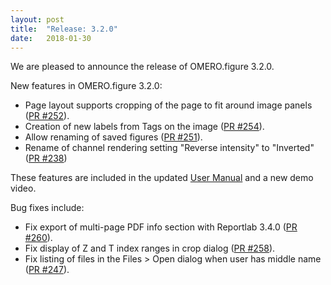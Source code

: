 ```yaml
---
layout: post
title:  "Release: 3.2.0"
date:   2018-01-30
---
```


We are pleased to announce the release of OMERO.figure 3.2.0.

New features in OMERO.figure 3.2.0:

 - Page layout supports cropping of the page to fit around image panels ([PR #252](https://github.com/ome/omero-figure/pull/252)).
 - Creation of new labels from Tags on the image ([PR #254](https://github.com/ome/omero-figure/pull/254)).
 - Allow renaming of saved figures ([PR #251](https://github.com/ome/omero-figure/pull/251)).
 - Rename of channel rendering setting "Reverse intensity" to "Inverted" ([PR #238](https://github.com/ome/omero-figure/pull/238))

These features are included in the updated <a href="http://help.openmicroscopy.org/figure.html">User Manual</a>
and a new demo video.

Bug fixes include:

 - Fix export of multi-page PDF info section with Reportlab 3.4.0  ([PR #260](https://github.com/ome/omero-figure/pull/260)).
 - Fix display of Z and T index ranges in crop dialog ([PR #258](https://github.com/ome/omero-figure/pull/258)).
 - Fix listing of files in the Files > Open dialog when user has middle name ([PR #247](https://github.com/ome/omero-figure/pull/247)).
